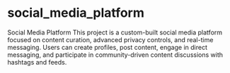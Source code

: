 # social_media_platform
Social Media Platform This project is a custom-built social media platform focused on content curation, advanced privacy controls, and real-time messaging. Users can create profiles, post content, engage in direct messaging, and participate in community-driven content discussions with hashtags and feeds.  
